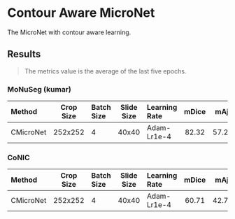 # Contour Aware MicroNet

The MicroNet with contour aware learning.

## Results

> The metrics value is the average of the last five epochs.

### MoNuSeg (kumar)

| Method    | Crop Size | Batch Size | Slide Size | Learning Rate | mDice | mAji  | mDQ   | mSQ   | mPQ   | imwDice | imwAji | imwDQ | imwSQ | imwPQ | 
| :--       | :--:      | :--        | :--:       | :--           | :--:  | :--:  | :--:  | :--:  | :--:  | :-:     | :--:   | :--:  | :--:  | :--:  | 
| CMicroNet | 252x252   | 4          | 40x40      | Adam-Lr1e-4   | 82.32 | 57.20 | 78.27 | 79.08 | 61.90 | 81.99   | 59.09  | 75.34 | 77.72 | 58.73 | 

### CoNIC

| Method    | Crop Size | Batch Size | Slide Size | Learning Rate | mDice | mAji  | mDQ   | mSQ   | mPQ   |
| :--       | :--:      | :--        | :--:       | :--           | :--:  | :--:  | :--:  | :--:  | :--:  |
| CMicroNet | 252x252   | 4          | 40x40      | Adam-Lr1e-4   | 60.71 | 42.73 | 59.09 | 73.20 | 43.32 |
